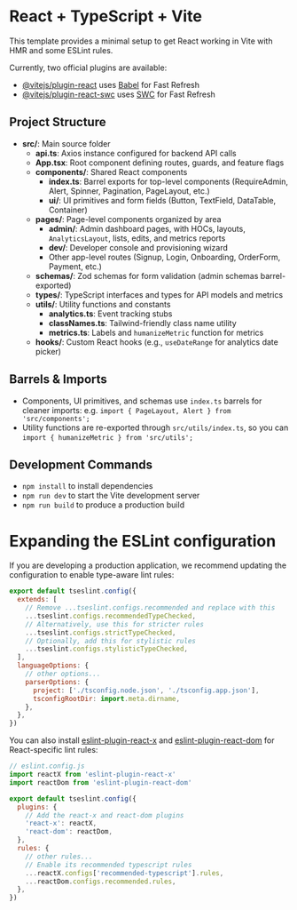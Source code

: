 # React + TypeScript + Vite

This template provides a minimal setup to get React working in Vite with HMR and some ESLint rules.

Currently, two official plugins are available:

- [@vitejs/plugin-react](https://github.com/vitejs/vite-plugin-react/blob/main/packages/plugin-react) uses [Babel](https://babeljs.io/) for Fast Refresh
- [@vitejs/plugin-react-swc](https://github.com/vitejs/vite-plugin-react/blob/main/packages/plugin-react-swc) uses [SWC](https://swc.rs/) for Fast Refresh

## Project Structure

- **src/**: Main source folder
  - **api.ts**: Axios instance configured for backend API calls
  - **App.tsx**: Root component defining routes, guards, and feature flags
  - **components/**: Shared React components
    - **index.ts**: Barrel exports for top-level components (RequireAdmin, Alert, Spinner, Pagination, PageLayout, etc.)
    - **ui/**: UI primitives and form fields (Button, TextField, DataTable, Container)
  - **pages/**: Page-level components organized by area
    - **admin/**: Admin dashboard pages, with HOCs, layouts, ``AnalyticsLayout``, lists, edits, and metrics reports
    - **dev/**: Developer console and provisioning wizard
    - Other app-level routes (Signup, Login, Onboarding, OrderForm, Payment, etc.)
  - **schemas/**: Zod schemas for form validation (admin schemas barrel-exported)
  - **types/**: TypeScript interfaces and types for API models and metrics
  - **utils/**: Utility functions and constants
    - **analytics.ts**: Event tracking stubs
    - **classNames.ts**: Tailwind-friendly class name utility
    - **metrics.ts**: Labels and `humanizeMetric` function for metrics
  - **hooks/**: Custom React hooks (e.g., `useDateRange` for analytics date picker)

## Barrels & Imports
- Components, UI primitives, and schemas use `index.ts` barrels for cleaner imports: e.g. `import { PageLayout, Alert } from 'src/components';`
- Utility functions are re-exported through `src/utils/index.ts`, so you can `import { humanizeMetric } from 'src/utils';`

## Development Commands
- `npm install` to install dependencies
- `npm run dev` to start the Vite development server
- `npm run build` to produce a production build

# Expanding the ESLint configuration

If you are developing a production application, we recommend updating the configuration to enable type-aware lint rules:

```js
export default tseslint.config({
  extends: [
    // Remove ...tseslint.configs.recommended and replace with this
    ...tseslint.configs.recommendedTypeChecked,
    // Alternatively, use this for stricter rules
    ...tseslint.configs.strictTypeChecked,
    // Optionally, add this for stylistic rules
    ...tseslint.configs.stylisticTypeChecked,
  ],
  languageOptions: {
    // other options...
    parserOptions: {
      project: ['./tsconfig.node.json', './tsconfig.app.json'],
      tsconfigRootDir: import.meta.dirname,
    },
  },
})
```

You can also install [eslint-plugin-react-x](https://github.com/Rel1cx/eslint-react/tree/main/packages/plugins/eslint-plugin-react-x) and [eslint-plugin-react-dom](https://github.com/Rel1cx/eslint-react/tree/main/packages/plugins/eslint-plugin-react-dom) for React-specific lint rules:

```js
// eslint.config.js
import reactX from 'eslint-plugin-react-x'
import reactDom from 'eslint-plugin-react-dom'

export default tseslint.config({
  plugins: {
    // Add the react-x and react-dom plugins
    'react-x': reactX,
    'react-dom': reactDom,
  },
  rules: {
    // other rules...
    // Enable its recommended typescript rules
    ...reactX.configs['recommended-typescript'].rules,
    ...reactDom.configs.recommended.rules,
  },
})
```
